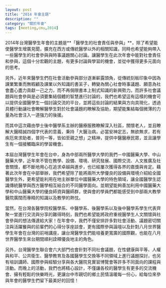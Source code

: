 ```yaml
---
layout: post
title: "2014 年會主題"
description: ""
category: "關於年會"
tags: [meeting,cmu,2014]
---
```

2014年台灣醫學生年會的主題是**「醫學生的社會責任與參與」**，除了希望能使醫學生增廣見聞，擴充在西方或傳統醫學以外的相關知識，同時也希望能夠帶入一些醫學生的社會參與與時事議題關心討論。讓醫學生在此次年會中能對社會責任和參與，這個十分宏觀的主題，有更多討論與學習的機會，並從中獲得更多元面向的思考。  

另外，近年來醫學生們在社會活動參與部分逐漸嶄露頭角，從傳統刻板印象中因為課業繁重而無暇顧及課業以外知識的書呆子，轉變為關心社會時事議題、願意為社會盡心盡力貢獻一己之力，而不再侷限書本上制式知識的新興勢力。而許多社會議題與社會參與是必須要集結個體的智慧進行討論的，我們也希望這有這樣的機會可以提供全國醫學生一個討論交流的平台，並將這些討論的結果與方向具現化，透過具體行動讓社會瞭解醫學生對於社會議題的瞭解及協助，期望能集結每個微薄的力量為社會注入一道強力的後援。  

而其中這次藉由學士後中醫學系主辦的醫療服務瞭解深入社區，關懷老人，並且瞭解大醫精誠四個字代表的意義，秉持「大醫治病，必當安神定志，無欲無求，若有疾厄來求助者，普同一等，皆如至親之想」之精神，提供中醫醫療民眾，並且讓學生有一個接觸臨床的學習機會。  

本屆台灣醫學生年會在台中，身為中部兩所醫學大學的我們－中國醫藥大學、中山醫藥大學，近年來不管在教學、設備、環境、研究發展、國際交流、人文推廣及社會關懷，都不斷地用心在追求卓越與進步，也已經屢次獲得各界的嘉獎與肯定。藉著此次年會在中部舉辦，我們希望除了能將兩所大學優良的設備與環境介紹給全國醫學生外，更希望能利用在地主辦單位中國醫藥大學的特色領域，讓全國醫學生認識傳統醫學與西方醫學相互結合的不同醫學面向。並期望能夠善加利用中國醫藥大學和中山醫藥大學的優良師資與醫師群，使與會的學員們都能感受到中部兩大教學醫院廣闊而專精的知識以及教學的熱忱。  

當然，在台灣各醫學院校醫學系、中醫學系、後醫學系以及後中醫學系學生代表齊聚一堂進行交流與分享的難得時刻，我們也希望能將政府重視醫學生人文關懷與社會參與的想法傳達給大家！在年會中，我們不僅安排許多對社會活動、議題密切關注與活躍餐與的前輩們的心得分享座談會，更有國際參與論壇以及針對八月世界醫學生年會在台灣的前哨講座，讓台灣醫學生們能培養更寬廣的國際觀，也能在八月世界醫學生來台期間順利詮釋優良地主的角色。  

另外，台灣醫學生聯合會六大部門也會針對不同社會議題，在性健康與平等、人權與和平、公共衛生、醫學教育及各國醫學生交換等不同領域上進行議題探討，也另有培訓講師、國際參與經驗分享與各大醫院見實習博覽會等許多不同面向的課程與活動。而晚上的活動，我們也將精心設計，不僅讓各校的醫學生有更多的交流機會、擁有輕鬆的快樂時光，更讓台中市親切的鄉土民情溫暖每一份心，給每位來參與年會的醫學生們留下最美好的回憶！  


